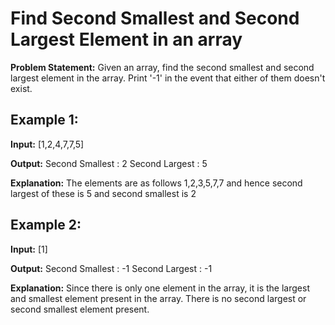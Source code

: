 # Find Second Smallest and Second Largest Element in an array

**Problem Statement:** Given an array, find the second smallest and second largest element in the array. Print '-1' in the event that either of them doesn't exist.

## Example 1:
**Input:** [1,2,4,7,7,5]

**Output:** Second Smallest : 2
	Second Largest : 5

**Explanation:** The elements are as follows 1,2,3,5,7,7 and hence second largest of these is 5 and second smallest is 2

## Example 2:
**Input:** [1]

**Output:** Second Smallest : -1
	Second Largest : -1

**Explanation:** Since there is only one element in the array, it is the largest and smallest element present in the array. There is no second largest or second smallest element present.